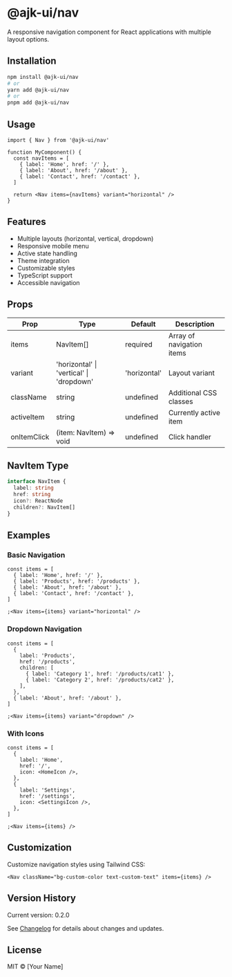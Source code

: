 # @ajk-ui/nav

A responsive navigation component for React applications with multiple layout options.

## Installation

```bash
npm install @ajk-ui/nav
# or
yarn add @ajk-ui/nav
# or
pnpm add @ajk-ui/nav
```

## Usage

```tsx
import { Nav } from '@ajk-ui/nav'

function MyComponent() {
  const navItems = [
    { label: 'Home', href: '/' },
    { label: 'About', href: '/about' },
    { label: 'Contact', href: '/contact' },
  ]

  return <Nav items={navItems} variant="horizontal" />
}
```

## Features

- Multiple layouts (horizontal, vertical, dropdown)
- Responsive mobile menu
- Active state handling
- Theme integration
- Customizable styles
- TypeScript support
- Accessible navigation

## Props

| Prop        | Type                                     | Default      | Description               |
| ----------- | ---------------------------------------- | ------------ | ------------------------- |
| items       | NavItem[]                                | required     | Array of navigation items |
| variant     | 'horizontal' \| 'vertical' \| 'dropdown' | 'horizontal' | Layout variant            |
| className   | string                                   | undefined    | Additional CSS classes    |
| activeItem  | string                                   | undefined    | Currently active item     |
| onItemClick | (item: NavItem) => void                  | undefined    | Click handler             |

## NavItem Type

```typescript
interface NavItem {
  label: string
  href: string
  icon?: ReactNode
  children?: NavItem[]
}
```

## Examples

### Basic Navigation

```tsx
const items = [
  { label: 'Home', href: '/' },
  { label: 'Products', href: '/products' },
  { label: 'About', href: '/about' },
  { label: 'Contact', href: '/contact' },
]

;<Nav items={items} variant="horizontal" />
```

### Dropdown Navigation

```tsx
const items = [
  {
    label: 'Products',
    href: '/products',
    children: [
      { label: 'Category 1', href: '/products/cat1' },
      { label: 'Category 2', href: '/products/cat2' },
    ],
  },
  { label: 'About', href: '/about' },
]

;<Nav items={items} variant="dropdown" />
```

### With Icons

```tsx
const items = [
  {
    label: 'Home',
    href: '/',
    icon: <HomeIcon />,
  },
  {
    label: 'Settings',
    href: '/settings',
    icon: <SettingsIcon />,
  },
]

;<Nav items={items} />
```

## Customization

Customize navigation styles using Tailwind CSS:

```tsx
<Nav className="bg-custom-color text-custom-text" items={items} />
```

## Version History

Current version: 0.2.0

See [Changelog](../../CHANGELOG.md) for details about changes and updates.

## License

MIT © [Your Name]

